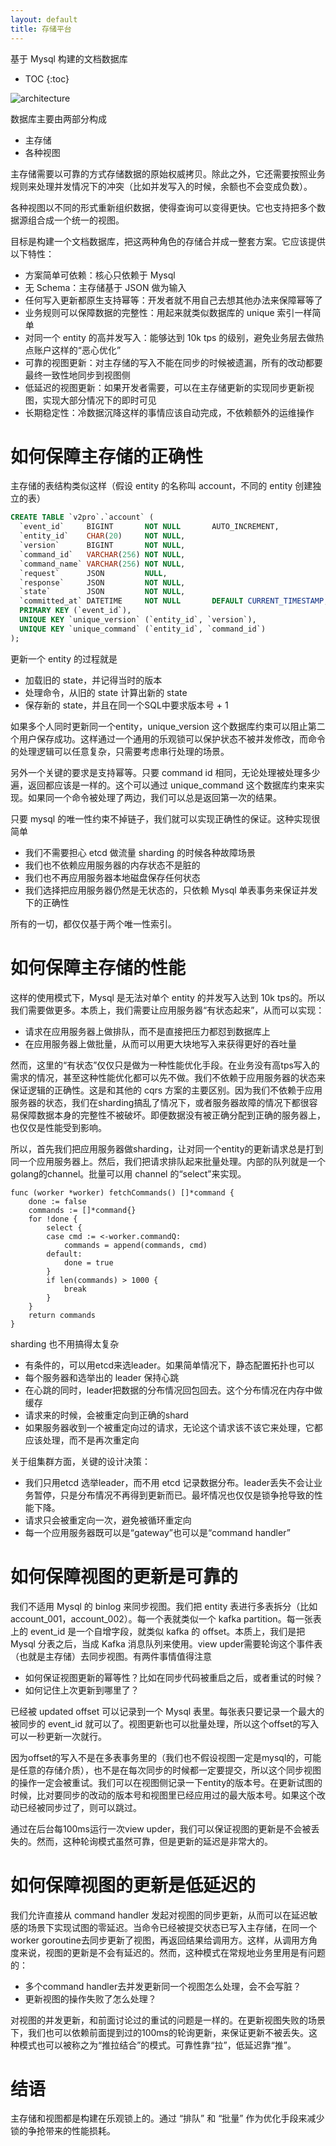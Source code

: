 ```yaml
---
layout: default
title: 存储平台
---
```


基于 Mysql 构建的文档数据库

* TOC
{:toc}

![architecture](https://docs.google.com/drawings/d/1_UjPesdIb8zaIfdkcs-qRwkZVQYxzLvuqRkXuK6uMuI/pub?w=820&amp;h=585)

数据库主要由两部分构成

* 主存储
* 各种视图

主存储需要以可靠的方式存储数据的原始权威拷贝。除此之外，它还需要按照业务规则来处理并发情况下的冲突（比如并发写入的时候，余额也不会变成负数）。

各种视图以不同的形式重新组织数据，使得查询可以变得更快。它也支持把多个数据源组合成一个统一的视图。

目标是构建一个文档数据库，把这两种角色的存储合并成一整套方案。它应该提供以下特性：

* 方案简单可依赖：核心只依赖于 Mysql
* 无 Schema：主存储基于 JSON 做为输入
* 任何写入更新都原生支持幂等：开发者就不用自己去想其他办法来保障幂等了
* 业务规则可以保障数据的完整性：用起来就类似数据库的 unique 索引一样简单
* 对同一个 entity 的高并发写入：能够达到 10k tps 的级别，避免业务层去做热点账户这样的“恶心优化”
* 可靠的视图更新：对主存储的写入不能在同步的时候被遗漏，所有的改动都要最终一致性地同步到视图侧
* 低延迟的视图更新：如果开发者需要，可以在主存储更新的实现同步更新视图，实现大部分情况下的即时可见
* 长期稳定性：冷数据沉降这样的事情应该自动完成，不依赖额外的运维操作

# 如何保障主存储的正确性

主存储的表结构类似这样（假设 entity 的名称叫 account，不同的 entity 创建独立的表）

```sql
CREATE TABLE `v2pro`.`account` (
  `event_id`     BIGINT       NOT NULL       AUTO_INCREMENT,
  `entity_id`    CHAR(20)     NOT NULL,
  `version`      BIGINT       NOT NULL,
  `command_id`   VARCHAR(256) NOT NULL,
  `command_name` VARCHAR(256) NOT NULL,
  `request`      JSON         NULL,
  `response`     JSON         NOT NULL,
  `state`        JSON         NOT NULL,
  `committed_at` DATETIME     NOT NULL       DEFAULT CURRENT_TIMESTAMP,
  PRIMARY KEY (`event_id`),
  UNIQUE KEY `unique_version` (`entity_id`, `version`),
  UNIQUE KEY `unique_command` (`entity_id`, `command_id`)
);
```

更新一个 entity 的过程就是

* 加载旧的 state，并记得当时的版本
* 处理命令，从旧的 state 计算出新的 state
* 保存新的 state，并且在同一个SQL中要求版本号 + 1

如果多个人同时更新同一个entity，unique_version 这个数据库约束可以阻止第二个用户保存成功。这样通过一个通用的乐观锁可以保护状态不被并发修改，而命令的处理逻辑可以任意复杂，只需要考虑串行处理的场景。

另外一个关键的要求是支持幂等。只要 command id 相同，无论处理被处理多少遍，返回都应该是一样的。这个可以通过 unique_command 这个数据库约束来实现。如果同一个命令被处理了两边，我们可以总是返回第一次的结果。

只要 mysql 的唯一性约束不掉链子，我们就可以实现正确性的保证。这种实现很简单

* 我们不需要担心 etcd 做流量 sharding 的时候各种故障场景
* 我们也不依赖应用服务器的内存状态不是脏的
* 我们也不再应用服务器本地磁盘保存任何状态
* 我们选择把应用服务器仍然是无状态的，只依赖 Mysql 单表事务来保证并发下的正确性

所有的一切，都仅仅基于两个唯一性索引。

# 如何保障主存储的性能

这样的使用模式下，Mysql 是无法对单个 entity 的并发写入达到 10k tps的。所以我们需要做更多。本质上，我们需要让应用服务器“有状态起来”，从而可以实现：

* 请求在应用服务器上做排队，而不是直接把压力都怼到数据库上
* 在应用服务器上做批量，从而可以用更大块地写入来获得更好的吞吐量

然而，这里的“有状态”仅仅只是做为一种性能优化手段。在业务没有高tps写入的需求的情况，甚至这种性能优化都可以先不做。我们不依赖于应用服务器的状态来保证逻辑的正确性。这是和其他的 cqrs 方案的主要区别。因为我们不依赖于应用服务器的状态，我们在sharding搞乱了情况下，或者服务器故障的情况下都很容易保障数据本身的完整性不被破坏。即便数据没有被正确分配到正确的服务器上，也仅仅是性能受到影响。

所以，首先我们把应用服务器做sharding，让对同一个entity的更新请求总是打到同一个应用服务器上。然后，我们把请求排队起来批量处理。内部的队列就是一个golang的channel。批量可以用 channel 的“select”来实现。

```golang
func (worker *worker) fetchCommands() []*command {
	done := false
	commands := []*command{}
	for !done {
		select {
		case cmd := <-worker.commandQ:
			commands = append(commands, cmd)
		default:
			done = true
		}
		if len(commands) > 1000 {
			break
		}
	}
	return commands
}
```

sharding 也不用搞得太复杂

* 有条件的，可以用etcd来选leader。如果简单情况下，静态配置拓扑也可以
* 每个服务器和选举出的 leader 保持心跳
* 在心跳的同时，leader把数据的分布情况回包回去。这个分布情况在内存中做缓存
* 请求来的时候，会被重定向到正确的shard
* 如果服务器收到一个被重定向过的请求，无论这个请求该不该它来处理，它都应该处理，而不是再次重定向

关于组集群方面，关键的设计决策：
 
* 我们只用etcd 选举leader，而不用 etcd 记录数据分布。leader丢失不会让业务暂停，只是分布情况不再得到更新而已。最坏情况也仅仅是锁争抢导致的性能下降。
* 请求只会被重定向一次，避免被循环重定向
* 每一个应用服务器既可以是“gateway”也可以是“command handler”

# 如何保障视图的更新是可靠的

我们不适用 Mysql 的 binlog 来同步视图。我们把 entity 表进行多表拆分（比如 account_001，account_002）。每一个表就类似一个 kafka partition。每一张表上的 event_id 是一个自增字段，就类似 kafka 的 offset。本质上，我们是把 Mysql 分表之后，当成 Kafka 消息队列来使用。view upder需要轮询这个事件表（也就是主存储）去同步视图。有两件事情值得注意

* 如何保证视图更新的幂等性？比如在同步代码被重启之后，或者重试的时候？
* 如何记住上次更新到哪里了？

已经被 updated offset 可以记录到一个 Mysql 表里。每张表只要记录一个最大的被同步的 event_id 就可以了。视图更新也可以批量处理，所以这个offset的写入可以一秒更新一次就行。

因为offset的写入不是在多表事务里的（我们也不假设视图一定是mysql的，可能是任意的存储介质），也不是在每次同步的时候都一定要提交，所以这个同步视图的操作一定会被重试。我们可以在视图侧记录一下entity的版本号。在更新试图的时候，比对要同步的改动的版本号和视图里已经应用过的最大版本号。如果这个改动已经被同步过了，则可以跳过。

通过在后台每100ms运行一次view upder，我们可以保证视图的更新是不会被丢失的。然而，这种轮询模式虽然可靠，但是更新的延迟是非常大的。

# 如何保障视图的更新是低延迟的

我们允许直接从 command handler 发起对视图的同步更新，从而可以在延迟敏感的场景下实现试图的零延迟。当命令已经被提交状态已写入主存储，在同一个worker goroutine去同步更新了视图，再返回结果给调用方。这样，从调用方角度来说，视图的更新是不会有延迟的。然而，这种模式在常规地业务里用是有问题的：

* 多个command handler去并发更新同一个视图怎么处理，会不会写脏？
* 更新视图的操作失败了怎么处理？

对视图的并发更新，和前面讨论过的重试的问题是一样的。在更新视图失败的场景下，我们也可以依赖前面提到过的100ms的轮询更新，来保证更新不被丢失。这种模式也可以被称之为“推拉结合”的模式。可靠性靠“拉”，低延迟靠“推”。

# 结语

主存储和视图都是构建在乐观锁上的。通过 “排队” 和 “批量” 作为优化手段来减少锁的争抢带来的性能损耗。
